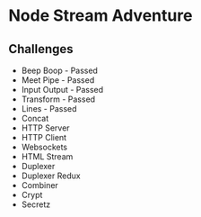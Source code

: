 Node Stream Adventure
=====================

Challenges
----------
- Beep Boop - Passed
- Meet Pipe - Passed
- Input Output - Passed
- Transform - Passed
- Lines - Passed
- Concat
- HTTP Server
- HTTP Client
- Websockets
- HTML Stream
- Duplexer
- Duplexer Redux
- Combiner
- Crypt
- Secretz